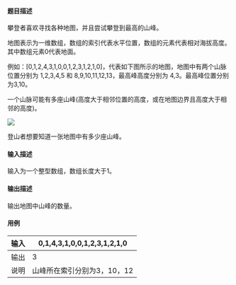 #### 题目描述

攀登者喜欢寻找各种地图，并且尝试攀登到最高的山峰。

地图表示为一维数组，数组的索引代表水平位置，数组的元素代表相对海拔高度。其中数组元素0代表地面。

例如：[0,1,2,4,3,1,0,0,1,2,3,1,2,1,0]，代表如下图所示的地图，地图中有两个山脉位置分别为 1,2,3,4,5 和 8,9,10,11,12,13，最高峰高度分别为 4,3。最高峰位置分别为3,10。

一个山脉可能有多座山峰(高度大于相邻位置的高度，或在地图边界且高度大于相邻的高度)。

![](https://img-blog.csdnimg.cn/63287f530c7641628550cf45ab259f28.png)

登山者想要知道一张地图中有多少座山峰。

#### 输入描述

输入为一个整型数组，数组长度大于1。

#### 输出描述

输出地图中山峰的数量。

#### 用例


| 输入 | 0,1,4,3,1,0,0,1,2,3,1,2,1,0 |
| ------ | ----------------------------- |
| 输出 | 3                           |
| 说明 | 山峰所在索引分别为3，10，12 |

